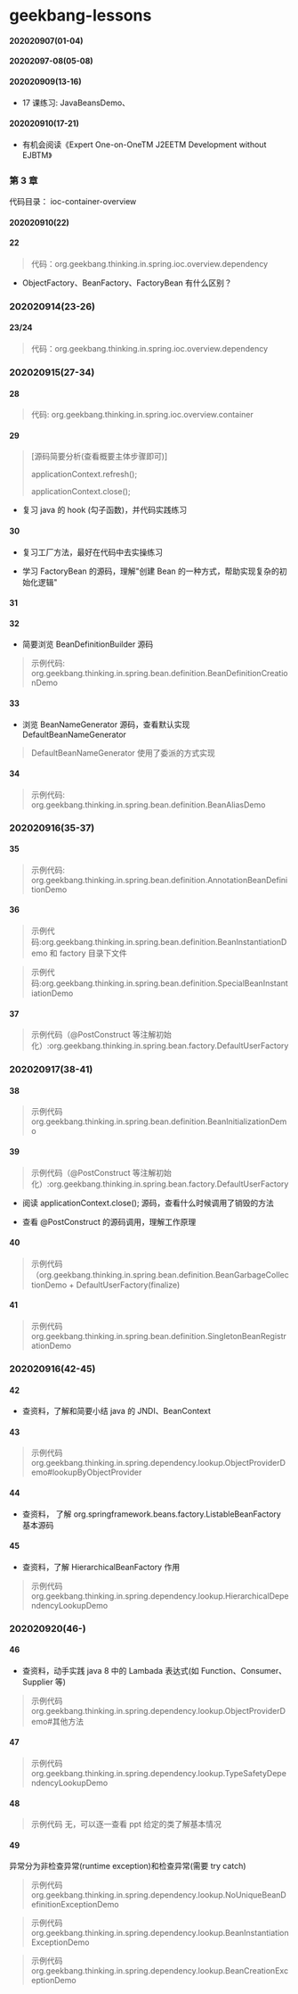 # geekbang-lessons

#### 202020907(01-04)

#### 20202097-08(05-08)

#### 202020909(13-16)

- 17 课练习: JavaBeansDemo、

#### 202020910(17-21)

- 有机会阅读《Expert One-on-OneTM J2EETM Development without EJBTM》

### 第 3 章

代码目录： ioc-container-overview

#### 202020910(22)

#### 22

> 代码：org.geekbang.thinking.in.spring.ioc.overview.dependency

- ObjectFactory、BeanFactory、FactoryBean 有什么区别？

### 202020914(23-26)

#### 23/24

>  代码：org.geekbang.thinking.in.spring.ioc.overview.dependency

### 202020915(27-34)

#### 28

> 代码: org.geekbang.thinking.in.spring.ioc.overview.container

#### 29

>[源码简要分析(查看概要主体步骤即可)]
>
> applicationContext.refresh();
>
>applicationContext.close();

- 复习 java 的 hook (勾子函数)，并代码实践练习

#### 30

- 复习工厂方法，最好在代码中去实操练习

- 学习 FactoryBean 的源码，理解"创建 Bean 的一种方式，帮助实现复杂的初始化逻辑"

#### 31

#### 32

- 简要浏览 BeanDefinitionBuilder 源码

> 示例代码: org.geekbang.thinking.in.spring.bean.definition.BeanDefinitionCreationDemo

#### 33 

- 浏览 BeanNameGenerator 源码，查看默认实现 DefaultBeanNameGenerator

> DefaultBeanNameGenerator 使用了委派的方式实现

#### 34

> 示例代码: org.geekbang.thinking.in.spring.bean.definition.BeanAliasDemo

### 202020916(35-37)

#### 35

> 示例代码: org.geekbang.thinking.in.spring.bean.definition.AnnotationBeanDefinitionDemo

#### 36

> 示例代码:org.geekbang.thinking.in.spring.bean.definition.BeanInstantiationDemo 和 factory 目录下文件


> 示例代码:org.geekbang.thinking.in.spring.bean.definition.SpecialBeanInstantiationDemo

#### 37

> 示例代码（@PostConstruct 等注解初始化）:org.geekbang.thinking.in.spring.bean.factory.DefaultUserFactory

### 202020917(38-41)

#### 38

> 示例代码 org.geekbang.thinking.in.spring.bean.definition.BeanInitializationDemo

#### 39

> 示例代码（@PostConstruct 等注解初始化）:org.geekbang.thinking.in.spring.bean.factory.DefaultUserFactory

- 阅读 applicationContext.close(); 源码，查看什么时候调用了销毁的方法

- 查看 @PostConstruct 的源码调用，理解工作原理

#### 40

> 示例代码（org.geekbang.thinking.in.spring.bean.definition.BeanGarbageCollectionDemo + DefaultUserFactory(finalize)

#### 41

> 示例代码 org.geekbang.thinking.in.spring.bean.definition.SingletonBeanRegistrationDemo

### 202020916(42-45)

#### 42

- 查资料，了解和简要小结 java 的 JNDI、BeanContext

#### 43

> 示例代码 org.geekbang.thinking.in.spring.dependency.lookup.ObjectProviderDemo#lookupByObjectProvider

#### 44

- 查资料， 了解  org.springframework.beans.factory.ListableBeanFactory 基本源码

#### 45 

- 查资料，了解 HierarchicalBeanFactory 作用

> 示例代码 org.geekbang.thinking.in.spring.dependency.lookup.HierarchicalDependencyLookupDemo

### 202020920(46-)

#### 46
 
- 查资料，动手实践 java 8 中的 Lambada 表达式(如 Function、Consumer、Supplier 等)

> 示例代码 org.geekbang.thinking.in.spring.dependency.lookup.ObjectProviderDemo#其他方法

#### 47

> 示例代码 org.geekbang.thinking.in.spring.dependency.lookup.TypeSafetyDependencyLookupDemo

#### 48

> 示例代码 无，可以逐一查看 ppt 给定的类了解基本情况

#### 49

异常分为非检查异常(runtime exception)和检查异常(需要 try catch)

> 示例代码 org.geekbang.thinking.in.spring.dependency.lookup.NoUniqueBeanDefinitionExceptionDemo

> 示例代码 org.geekbang.thinking.in.spring.dependency.lookup.BeanInstantiationExceptionDemo

> 示例代码 org.geekbang.thinking.in.spring.dependency.lookup.BeanCreationExceptionDemo